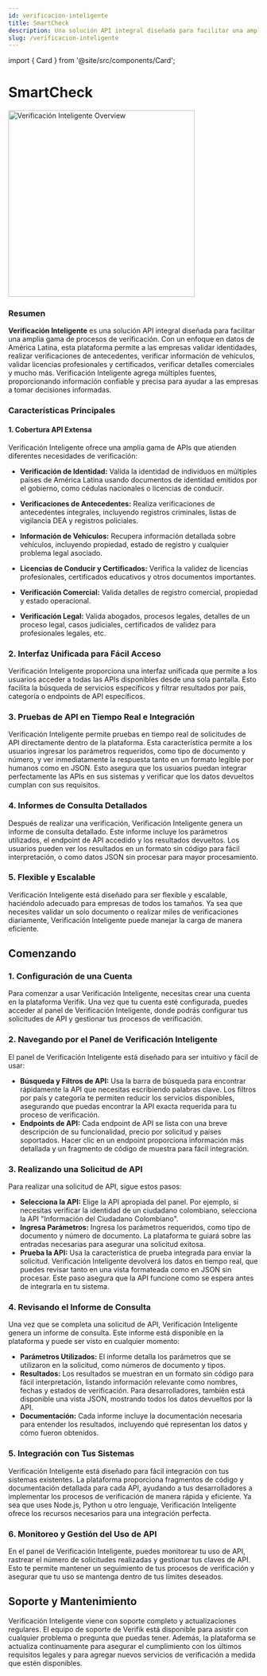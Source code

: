 ```yaml
---
id: verificacion-inteligente
title: SmartCheck
description: Una solución API integral diseñada para facilitar una amplia gama de procesos de verificación
slug: /verificacion-inteligente
---
```


import { Card } from '@site/src/components/Card';

# SmartCheck

<img src="/img/smartcheck/overview.png" alt="Verificación Inteligente Overview" width="375" />

### **Resumen**

**Verificación Inteligente** es una solución API integral diseñada para facilitar una amplia gama de procesos de verificación. Con un enfoque en datos de América Latina, esta plataforma permite a las empresas validar identidades, realizar verificaciones de antecedentes, verificar información de vehículos, validar licencias profesionales y certificados, verificar detalles comerciales y mucho más. Verificación Inteligente agrega múltiples fuentes, proporcionando información confiable y precisa para ayudar a las empresas a tomar decisiones informadas.

### **Características Principales**

#### **1. Cobertura API Extensa**

Verificación Inteligente ofrece una amplia gama de APIs que atienden diferentes necesidades de verificación:

* **Verificación de Identidad:** Valida la identidad de individuos en múltiples países de América Latina usando documentos de identidad emitidos por el gobierno, como cédulas nacionales o licencias de conducir.

<div className="row">
  <div className="col col--4">
    <Card
      title="Ciudadano argentino"
      description=""
      image="/img/smartcheck/argentina-citizen.png"
      link="/docs-es/identity/argentina"
    />
  </div>
  <div className="col col--4">
    <Card
      title="Ciudadano boliviano"
      description=""
      image="/img/smartcheck/bolivia-citizen.png"
      link="/docs-es/identity/bolivia"
    />
  </div>
  <div className="col col--4">
    <Card
      title="Ciudadano brasileño"
      description=""
      image="/img/smartcheck/brazil-citizen.png"
      link="/docs-es/identity/brazil"
    />
  </div>
</div>

<div className="row">
  <div className="col col--4">
    <Card
      title="Ciudadano chileno"
      description=""
      image="/img/smartcheck/chile-citizen.png"
      link="/docs-es/identity/chile"
    />
  </div>
  <div className="col col--4">
    <Card
      title="Ciudadano colombiano"
      description=""
      image="/img/smartcheck/colombia-citizen.png"
      link="/docs-es/identity/colombia"
    />
  </div>
  <div className="col col--4">
    <Card
      title="Ciudadano costarricense"
      description=""
      image="/img/smartcheck/costa-rica-citizen.png"
      link="/docs-es/identity/costa-rica"
    />
  </div>
</div>

<div className="row">
  <div className="col col--4">
    <Card
      title="Ciudadano ecuatoriano"
      description=""
      image="/img/smartcheck/ecuador-citizen.png"
      link="/docs-es/identity/ecuador"
    />
  </div>
  <div className="col col--4">
    <Card
      title="Ciudadano salvadoreño"
      description=""
      image="/img/smartcheck/el-salvador-citizen.png"
      link="/docs-es/identity/el-salvador"
    />
  </div>
  <div className="col col--4">
    <Card
      title="Ciudadano español"
      description=""
      image="/img/smartcheck/spain-citizen.png"
      link="/docs-es/identity/spain-citizen"
    />
  </div>
</div>

<div className="row">
  <div className="col col--4">
    <Card
      title="Ciudadano estadounidense"
      description=""
      image="/img/smartcheck/us-citizen.png"
      link="/docs-es/identity/united-states"
    />
  </div>
  <div className="col col--4">
    <Card
      title="Ciudadano guatemalteco"
      description=""
      image="/img/smartcheck/guatemala-citizen.png"
      link="/docs-es/identity/guatemala"
    />
  </div>
  <div className="col col--4">
    <Card
      title="Ciudadano hondureño"
      description=""
      image="/img/smartcheck/honduras-citizen.png"
      link="/docs-es/identity/honduras"
    />
  </div>
</div>

<div className="row">
  <div className="col col--4">
    <Card
      title="Ciudadano mexicano"
      description=""
      image="/img/smartcheck/mexico-citizen.png"
      link="/docs-es/identity/mexico"
    />
  </div>
  <div className="col col--4">
    <Card
      title="Ciudadano panameño"
      description=""
      image="/img/smartcheck/panama-citizen.png"
      link="/docs-es/identity/panama"
    />
  </div>
  <div className="col col--4">
    <Card
      title="Ciudadano paraguayo"
      description=""
      image="/img/smartcheck/paraguay-citizen.png"
      link="/docs-es/identity/paraguay"
    />
  </div>
</div>

<div className="row">
  <div className="col col--4">
    <Card
      title="Ciudadano peruano"
      description=""
      image="/img/smartcheck/peru-citizen.png"
      link="/docs-es/identity/peru"
    />
  </div>
  <div className="col col--4">
    <Card
      title="Ciudadano dominicano"
      description=""
      image="/img/smartcheck/dominican-republic-citizen.png"
      link="/docs-es/identity/dominican-republic"
    />
  </div>
  <div className="col col--4">
    <Card
      title="Ciudadano uruguayo"
      description=""
      image="/img/smartcheck/uruguay-citizen.png"
      link="/docs-es/identity/uruguay"
    />
  </div>
</div>

<div className="row">
  <div className="col col--4">
    <Card
      title="Ciudadano venezolano"
      description=""
      image="/img/smartcheck/venezuela-citizen.png"
      link="/docs-es/identity/venezuela"
    />
  </div>
</div>

* **Verificaciones de Antecedentes:** Realiza verificaciones de antecedentes integrales, incluyendo registros criminales, listas de vigilancia DEA y registros policiales.

<div className="row">
  <div className="col col--4">
    <Card
      title="Verificación de antecedentes brasileña"
      description=""
      image="/img/smartcheck/brazil-background.png"
      link="/docs/background-check/brazil"
    />
  </div>
  <div className="col col--4">
    <Card
      title="Verificación de antecedentes colombiana"
      description=""
      image="/img/smartcheck/colombia-background.png"
      link="/docs/background-check/colombia"
    />
  </div>
  <div className="col col--4">
    <Card
      title="Verificación de antecedentes internacional"
      description=""
      image="/img/smartcheck/international-background.png"
      link="/docs/background-check/international"
    />
  </div>
</div>

* **Información de Vehículos:** Recupera información detallada sobre vehículos, incluyendo propiedad, estado de registro y cualquier problema legal asociado.

<div className="row">
  <div className="col col--4">
    <Card
      title="Validación de vehículo argentino"
      description=""
      image="/img/smartcheck/argentina-vehicle.png"
      link="/docs/vehicle-validation/argentina"
    />
  </div>
  <div className="col col--4">
    <Card
      title="Validación de vehículo boliviano"
      description=""
      image="/img/smartcheck/bolivia-vehicle.png"
      link="/docs/vehicle-validation/bolivia"
    />
  </div>
  <div className="col col--4">
    <Card
      title="Validación de vehículo brasileño"
      description=""
      image="/img/smartcheck/brazil-vehicle.png"
      link="/docs/vehicle-validation/brazil"
    />
  </div>
</div>

<div className="row">
  <div className="col col--4">
    <Card
      title="Validación de vehículo chileno"
      description=""
      image="/img/smartcheck/chile-vehicle.png"
      link="/docs/vehicle-validation/chile"
    />
  </div>
  <div className="col col--4">
    <Card
      title="Validación de vehículo colombiano"
      description=""
      image="/img/smartcheck/colombia-vehicle.png"
      link="/docs/vehicle-validation/colombia"
    />
  </div>
  <div className="col col--4">
    <Card
      title="Validación de vehículo costarricense"
      description=""
      image="/img/smartcheck/costa-rica-vehicle.png"
      link="/docs/vehicle-validation/costa-rica"
    />
  </div>
</div>

<div className="row">
  <div className="col col--4">
    <Card
      title="Validación de vehículo ecuatoriano"
      description=""
      image="/img/smartcheck/ecuador-vehicle.png"
      link="/docs/vehicle-validation/ecuador"
    />
  </div>
  <div className="col col--4">
    <Card
      title="Validación de vehículo mexicano"
      description=""
      image="/img/smartcheck/mexico-vehicle.png"
      link="/docs/vehicle-validation/mexico"
    />
  </div>
  <div className="col col--4">
    <Card
      title="Validación de vehículo paraguayo"
      description=""
      image="/img/smartcheck/paraguay-vehicle.png"
      link="/docs/vehicle-validation/paraguay"
    />
  </div>
</div>

<div className="row">
  <div className="col col--4">
    <Card
      title="Validación de vehículo peruano"
      description=""
      image="/img/smartcheck/peru-vehicle.png"
      link="/docs/vehicle-validation/peru"
    />
  </div>
  <div className="col col--4">
    <Card
      title="Validación de vehículo estadounidense"
      description=""
      image="/img/smartcheck/us-vehicle.png"
      link="/docs/vehicle-validation/united-states"
    />
  </div>
</div>

* **Licencias de Conducir y Certificados:** Verifica la validez de licencias profesionales, certificados educativos y otros documentos importantes.

<div className="row">
  <div className="col col--4">
    <Card
      title="Validación de licencia de conducir canadiense"
      description=""
      image="/img/smartcheck/canada-driver.png"
      link="/docs/driver-validation/british-columbia-driver-license"
    />
  </div>
  <div className="col col--4">
    <Card
      title="Validación de licencia de conducir colombiana"
      description=""
      image="/img/smartcheck/colombia-citizen.png"
      link="/docs/driver-validation/colombia-runt-drivers-license"
    />
  </div>
  <div className="col col--4">
    <Card
      title="Validación de licencia de conducir de Florida"
      description=""
      image="/img/smartcheck/us-citizen.png"
      link="/docs/driver-validation/florida-driver-license"
    />
  </div>
</div>

<div className="row">
  <div className="col col--4">
    <Card
      title="Validación de licencia de conducir de Kansas"
      description=""
      image="/img/smartcheck/us-citizen.png"
      link="/docs/driver-validation/kansas-driver-license"
    />
  </div>
  <div className="col col--4">
    <Card
      title="Validación de licencia de conducir de Ontario"
      description=""
      image="/img/smartcheck/canada-citizen.png"
      link="/docs/driver-validation/ontario-driver-license"
    />
  </div>
</div>

* **Verificación Comercial:** Valida detalles de registro comercial, propiedad y estado operacional.

<div className="row">
  <div className="col col--4">
    <Card
      title="Validación de empresa argentina"
      description=""
      image="/img/smartcheck/argentina-citizen.png"
      link="/docs/business-validation/argentina"
    />
  </div>
  <div className="col col--4">
    <Card
      title="Validación de empresa boliviana"
      description=""
      image="/img/smartcheck/bolivia-citizen.png"
      link="/docs/business-validation/bolivia"
    />
  </div>
  <div className="col col--4">
    <Card
      title="Validación de empresa brasileña"
      description=""
      image="/img/smartcheck/brazil-citizen.png"
      link="/docs/business-validation/brazil"
    />
  </div>
</div>

<div className="row">
  <div className="col col--4">
    <Card
      title="Validación de empresa canadiense"
      description=""
      image="/img/smartcheck/canada-business.png"
      link="/docs/business-validation/canada"
    />
  </div>
  <div className="col col--4">
    <Card
      title="Validación de empresa chilena"
      description=""
      image="/img/smartcheck/chile-citizen.png"
      link="/docs/business-validation/chilean"
    />
  </div>
  <div className="col col--4">
    <Card
      title="Validación de empresa colombiana"
      description=""
      image="/img/smartcheck/colombia-citizen.png"
      link="/docs/business-validation/colombia"
    />
  </div>
</div>

<div className="row">
  <div className="col col--4">
    <Card
      title="Validación de empresa costarricense"
      description=""
      image="/img/smartcheck/costa-rica-citizen.png"
      link="/docs/business-validation/costa-rica"
    />
  </div>
  <div className="col col--4">
    <Card
      title="Validación de empresa mexicana"
      description=""
      image="/img/smartcheck/mexico-citizen.png"
      link="/docs/business-validation/mexico"
    />
  </div>
  <div className="col col--4">
    <Card
      title="Validación de empresa panameña"
      description=""
      image="/img/smartcheck/panama-citizen.png"
      link="/docs/business-validation/panama"
    />
  </div>
</div>

<div className="row">
  <div className="col col--4">
    <Card
      title="Validación de empresa paraguaya"
      description=""
      image="/img/smartcheck/paraguay-citizen.png"
      link="/docs/business-validation/paraguay"
    />
  </div>
  <div className="col col--4">
    <Card
      title="Validación de empresa peruana"
      description=""
      image="/img/smartcheck/peru-citizen.png"
      link="/docs/business-validation/peru"
    />
  </div>
  <div className="col col--4">
    <Card
      title="Validación de empresa española"
      description=""
      image="/img/smartcheck/spain-citizen.png"
      link="/docs/business-validation/spain"
    />
  </div>
</div>

<div className="row">
  <div className="col col--4">
    <Card
      title="Validación de empresa estadounidense"
      description=""
      image="/img/smartcheck/us-citizen.png"
      link="/docs/business-validation/united-states"
    />
  </div>
</div>

* **Verificación Legal:** Valida abogados, procesos legales, detalles de un proceso legal, casos judiciales, certificados de validez para profesionales legales, etc.

<div className="row">
  <div className="col col--4">
    <Card
      title="Verificación de abogado colombiano"
      description=""
      image="/img/smartcheck/colombia-citizen.png"
      link="/docs/legal/lawyer-verification"
    />
  </div>
  <div className="col col--4">
    <Card
      title="Procesos legales colombianos"
      description=""
      image="/img/smartcheck/colombia-citizen.png"
      link="/docs/legal/colombian-legal-processes"
    />
  </div>
  <div className="col col--4">
    <Card
      title="Detalles de proceso legal colombiano"
      description=""
      image="/img/smartcheck/colombia-citizen.png"
      link="/docs/legal/retrieve-details-of-a-legal-process-by-number"
    />
  </div>
</div>

<div className="row">
  <div className="col col--4">
    <Card
      title="Registros de casos judiciales colombianos"
      description=""
      image="/img/smartcheck/colombia-citizen.png"
      link="/docs/legal/court-case-records-lookup"
    />
  </div>
  <div className="col col--4">
    <Card
      title="Certificados de validez para profesionales legales colombianos"
      description=""
      image="/img/smartcheck/colombia-citizen.png"
      link="/docs/legal/certificate-of-validity-for-legal-professionals"
    />
  </div>
</div>

### 2. Interfaz Unificada para Fácil Acceso

Verificación Inteligente proporciona una interfaz unificada que permite a los usuarios acceder a todas las APIs disponibles desde una sola pantalla. Esto facilita la búsqueda de servicios específicos y filtrar resultados por país, categoría o endpoints de API específicos.

### 3. Pruebas de API en Tiempo Real e Integración

Verificación Inteligente permite pruebas en tiempo real de solicitudes de API directamente dentro de la plataforma. Esta característica permite a los usuarios ingresar los parámetros requeridos, como tipo de documento y número, y ver inmediatamente la respuesta tanto en un formato legible por humanos como en JSON. Esto asegura que los usuarios puedan integrar perfectamente las APIs en sus sistemas y verificar que los datos devueltos cumplan con sus requisitos.

### 4. Informes de Consulta Detallados

Después de realizar una verificación, Verificación Inteligente genera un informe de consulta detallado. Este informe incluye los parámetros utilizados, el endpoint de API accedido y los resultados devueltos. Los usuarios pueden ver los resultados en un formato sin código para fácil interpretación, o como datos JSON sin procesar para mayor procesamiento.

### 5. Flexible y Escalable

Verificación Inteligente está diseñado para ser flexible y escalable, haciéndolo adecuado para empresas de todos los tamaños. Ya sea que necesites validar un solo documento o realizar miles de verificaciones diariamente, Verificación Inteligente puede manejar la carga de manera eficiente.

## Comenzando

### 1. Configuración de una Cuenta

Para comenzar a usar Verificación Inteligente, necesitas crear una cuenta en la plataforma Verifik. Una vez que tu cuenta esté configurada, puedes acceder al panel de Verificación Inteligente, donde podrás configurar tus solicitudes de API y gestionar tus procesos de verificación.

### 2. Navegando por el Panel de Verificación Inteligente

El panel de Verificación Inteligente está diseñado para ser intuitivo y fácil de usar:

* **Búsqueda y Filtros de API:** Usa la barra de búsqueda para encontrar rápidamente la API que necesitas escribiendo palabras clave. Los filtros por país y categoría te permiten reducir los servicios disponibles, asegurando que puedas encontrar la API exacta requerida para tu proceso de verificación.
* **Endpoints de API:** Cada endpoint de API se lista con una breve descripción de su funcionalidad, precio por solicitud y países soportados. Hacer clic en un endpoint proporciona información más detallada y un fragmento de código de muestra para fácil integración.

### 3. Realizando una Solicitud de API

Para realizar una solicitud de API, sigue estos pasos:

* **Selecciona la API:** Elige la API apropiada del panel. Por ejemplo, si necesitas verificar la identidad de un ciudadano colombiano, selecciona la API "Información del Ciudadano Colombiano".
* **Ingresa Parámetros:** Ingresa los parámetros requeridos, como tipo de documento y número de documento. La plataforma te guiará sobre las entradas necesarias para asegurar una solicitud exitosa.
* **Prueba la API:** Usa la característica de prueba integrada para enviar la solicitud. Verificación Inteligente devolverá los datos en tiempo real, que puedes revisar tanto en una vista formateada como en JSON sin procesar. Este paso asegura que la API funcione como se espera antes de integrarla en tu sistema.

### 4. Revisando el Informe de Consulta

Una vez que se completa una solicitud de API, Verificación Inteligente genera un informe de consulta. Este informe está disponible en la plataforma y puede ser visto en cualquier momento:

* **Parámetros Utilizados:** El informe detalla los parámetros que se utilizaron en la solicitud, como números de documento y tipos.
* **Resultados:** Los resultados se muestran en un formato sin código para fácil interpretación, listando información relevante como nombres, fechas y estados de verificación. Para desarrolladores, también está disponible una vista JSON, mostrando todos los datos devueltos por la API.
* **Documentación:** Cada informe incluye la documentación necesaria para entender los resultados, incluyendo qué representan los datos y cómo fueron obtenidos.

### 5. Integración con Tus Sistemas

Verificación Inteligente está diseñado para fácil integración con tus sistemas existentes. La plataforma proporciona fragmentos de código y documentación detallada para cada API, ayudando a tus desarrolladores a implementar los procesos de verificación de manera rápida y eficiente. Ya sea que uses Node.js, Python u otro lenguaje, Verificación Inteligente ofrece los recursos necesarios para una integración perfecta.

### 6. Monitoreo y Gestión del Uso de API

En el panel de Verificación Inteligente, puedes monitorear tu uso de API, rastrear el número de solicitudes realizadas y gestionar tus claves de API. Esto te permite mantener un seguimiento de tus procesos de verificación y asegurar que tu uso se mantenga dentro de tus límites deseados.

## Soporte y Mantenimiento

Verificación Inteligente viene con soporte completo y actualizaciones regulares. El equipo de soporte de Verifik está disponible para asistir con cualquier problema o pregunta que puedas tener. Además, la plataforma se actualiza continuamente para asegurar el cumplimiento con los últimos requisitos legales y para agregar nuevos servicios de verificación a medida que estén disponibles.
